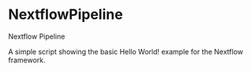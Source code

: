 # NextflowPipeline
Nextflow Pipeline 

A simple script showing the basic Hello World! example for the Nextflow framework.
